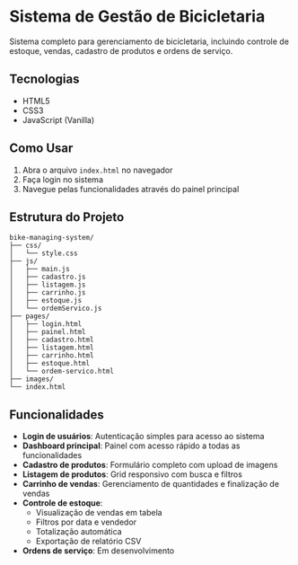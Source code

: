 # Sistema de Gestão de Bicicletaria

Sistema completo para gerenciamento de bicicletaria, incluindo controle de estoque, vendas, cadastro de produtos e ordens de serviço.

## Tecnologias

- HTML5
- CSS3
- JavaScript (Vanilla)

## Como Usar

1. Abra o arquivo `index.html` no navegador
2. Faça login no sistema
3. Navegue pelas funcionalidades através do painel principal

## Estrutura do Projeto

```
bike-managing-system/
├── css/
│   └── style.css
├── js/
│   ├── main.js
│   ├── cadastro.js
│   ├── listagem.js
│   ├── carrinho.js
│   ├── estoque.js
│   └── ordemServico.js
├── pages/
│   ├── login.html
│   ├── painel.html
│   ├── cadastro.html
│   ├── listagem.html
│   ├── carrinho.html
│   ├── estoque.html
│   └── ordem-servico.html
├── images/
└── index.html
```

## Funcionalidades

- **Login de usuários**: Autenticação simples para acesso ao sistema
- **Dashboard principal**: Painel com acesso rápido a todas as funcionalidades
- **Cadastro de produtos**: Formulário completo com upload de imagens
- **Listagem de produtos**: Grid responsivo com busca e filtros
- **Carrinho de vendas**: Gerenciamento de quantidades e finalização de vendas
- **Controle de estoque**: 
  - Visualização de vendas em tabela
  - Filtros por data e vendedor
  - Totalização automática
  - Exportação de relatório CSV
- **Ordens de serviço**: Em desenvolvimento
